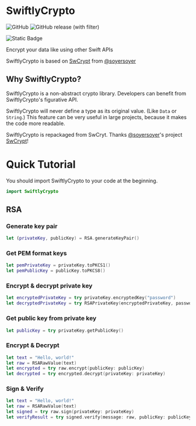 # SwiftlyCrypto

![GitHub](https://img.shields.io/github/license/AreroKetahi/SwiftlyCrypto)
![GitHub release (with filter)](https://img.shields.io/github/v/release/AreroKetahi/SwiftlyCrypto)

![Static Badge](https://img.shields.io/badge/Swift_Package_Manager-compatible-default?logo=swift&logoColor=white)

Encrypt your data like using other Swift APIs

SwiftlyCrypto is based on [SwCrypt](https://github.com/soyersoyer/SwCrypt) from [@soyersoyer](https://github.com/soyersoyer)

## Why SwiftlyCrypto? 

SwiftlyCrypto is a non-abstract crypto library. Developers can benefit from SwiftlyCrypto's figurative API.

SwiftlyCrypto will never define a type as its original value. (Like `Data` or `String`.) This feature can be very useful in large projects, because it makes the code more readable.

SwiftlyCrypto is repackaged from SwCryt. Thanks [@soyersoyer](https://github.com/soyersoyer)'s project [SwCrypt](https://github.com/soyersoyer/SwCrypt)!

# Quick Tutorial

You should import SwiftlyCrypto to your code at the beginning.

```swift
import SwiftlyCrypto
```

## RSA

### Generate key pair

```swift
let (privateKey, publicKey) = RSA.generateKeyPair()
```

### Get PEM format keys

```swift
let pemPrivateKey = privateKey.toPKCS1()
let pemPublicKey = publicKey.toPKCS8()
```

### Encrypt & decrypt private key

```swift
let encryptedPrivateKey = try privateKey.encryptedKey("password")
let decryptedPrivateKey = try RSAPrivateKey(encryptedPrivateKey, password: "password")
```

### Get public key from private key

```swift
let publicKey = try privateKey.getPublicKey()
```

### Encrypt & Decrypt

```swift
let text = "Hello, world!"
let raw = RSARawValue(text)
let encrypted = try raw.encrypt(publicKey: publicKey)
let decrypted = try encrypted.decrypt(privateKey: privateKey)
```

### Sign & Verify

```swift
let text = "Hello, world!"
let raw = RSARawValue(text)
let signed = try raw.sign(privateKey: privateKey)
let verifyResult = try signed.verify(message: raw, publicKey: publicKey) // true for success, otherwise false
```
